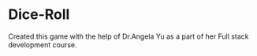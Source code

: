 # Dice-Roll

Created this game with the help of Dr.Angela Yu as a part of her Full stack development course.
